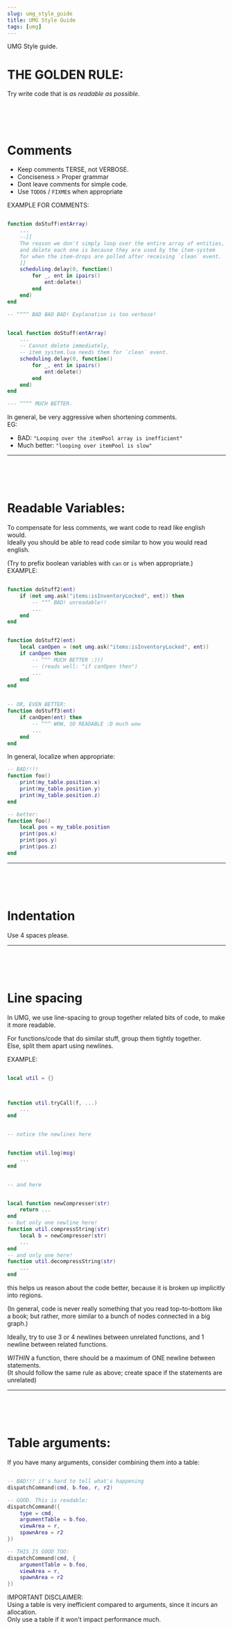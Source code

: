 ```yaml
---
slug: umg_style_guide
title: UMG Style Guide
tags: [umg]
---
```


UMG Style guide.

<!--truncate-->

# THE GOLDEN RULE:
Try write code that is *as readable as possible*.

<br/>
<br/>
<br/>

# Comments
- Keep comments TERSE, not VERBOSE.
- Conciseness > Proper grammar
- Dont leave comments for simple code. 
- Use `TODO`s / `FIXME`s when appropriate

EXAMPLE FOR COMMENTS:
```lua

function doStuff(entArray)
    ...
    --[[
    The reason we don't simply loop over the entire array of entities,
    and delete each one is because they are used by the item-system 
    for when the item-drops are polled after receiving `clean` event.
    ]]
    scheduling.delay(0, function()
        for _, ent in ipairs()
            ent:delete()
        end
    end)
end

-- ^^^^ BAD BAD BAD! Explanation is too verbose!


local function doStuff(entArray)
    ...
    -- Cannot delete immediately, 
    -- item_system.lua needs them for `clean` event.
    scheduling.delay(0, function()
        for _, ent in ipairs()
            ent:delete()
        end
    end)
end

--- ^^^^ MUCH BETTER.
```
In general, be very aggressive when shortening comments.  
EG:  
- BAD: `"Looping over the itemPool array is inefficient"`
- Much better: `"looping over itemPool is slow"`

---

<br/>
<br/>
<br/>

# Readable Variables:  
To compensate for less comments, we want code to read like english would.   
Ideally you should be able to read code similar to how you would read english.

(Try to prefix boolean variables with `can` or `is` when appropriate.)   
EXAMPLE:
```lua

function doStuff2(ent)
    if (not umg.ask("items:isInventoryLocked", ent)) then
        -- ^^^ BAD! unreadable!!
        ...
    end
end


function doStuff2(ent)
    local canOpen = (not umg.ask("items:isInventoryLocked", ent))
    if canOpen then
        -- ^^^ MUCH BETTER :)))
        -- (reads well: "if canOpen then")
        ...
    end
end


-- OR, EVEN BETTER:
function doStuff3(ent)
    if canOpen(ent) then
        -- ^^^ WOW, SO READABLE :D much wow
        ...
    end
end
```

In general, localize when appropriate:
```lua
-- BAD!!!!
function foo()
    print(my_table.position.x)
    print(my_table.position.y)
    print(my_table.position.z)
end

-- better:
function foo()
    local pos = my_table.position
    print(pos.x)
    print(pos.y)
    print(pos.z)
end
```

----

<br/>
<br/>
<br/>



# Indentation
Use 4 spaces please.

----

<br/>
<br/>
<br/>


# Line spacing
In UMG, we use line-spacing to group together related bits of code, to make it more readable.  

For functions/code that do similar stuff, group them tightly together.  
Else, split them apart using newlines.

EXAMPLE:
```lua

local util = {}



function util.tryCall(f, ...)
    ...
end


-- notice the newlines here


function util.log(msg)
    ...
end


-- and here


local function newCompresser(str)
    return ...
end
-- but only one newline here!
function util.compressString(str)
    local b = newCompresser(str)
    ...
end
-- and only one here!
function util.decompressString(str)
    ...
end
```

this helps us reason about the code better,
because it is broken up implicitly into regions.

(In general, code is never really something that you read top-to-bottom like a book; but rather, more similar to a bunch of nodes connected in a big graph.)

Ideally, try to use 3 or 4 newlines between unrelated functions, and 1 newline between related functions.

*WITHIN* a function, there should be a maximum of ONE newline between statements.  
(It should follow the same rule as above; create space if the statements are unrelated)

----

<br/>
<br/>
<br/>

# Table arguments:
If you have many arguments, consider combining them into a table:
```lua

-- BAD!!! it's hard to tell what's happening
dispatchCommand(cmd, b.foo, r, r2)

-- GOOD. This is readable:
dispatchCommand({
    type = cmd,
    argumentTable = b.foo,
    viewArea = r,
    spawnArea = r2
})

-- THIS IS GOOD TOO:
dispatchCommand(cmd, {
    argumentTable = b.foo,
    viewArea = r,
    spawnArea = r2
})
```
IMPORTANT DISCLAIMER:  
Using a table is very inefficient compared to arguments, since it incurs an allocation.  
Only use a table if it won't impact performance much.

